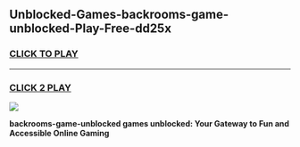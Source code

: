 
## Unblocked-Games-backrooms-game-unblocked-Play-Free-dd25x
<h3>
<a href="https://premium76.site?title=backrooms-game-unblocked&ref=09A">CLICK TO PLAY</a></h3>
<hr>

<h3>
<a href="https://premium76.site?title=backrooms-game-unblocked&ref=09A">CLICK 2 PLAY</a>
  
</h3>

<a href="https://premium76.site?title=backrooms-game-unblocked&ref=09A"><img src="https://clearcache.store/games.png"></a>


**backrooms-game-unblocked games unblocked: Your Gateway to Fun and Accessible Online Gaming**
